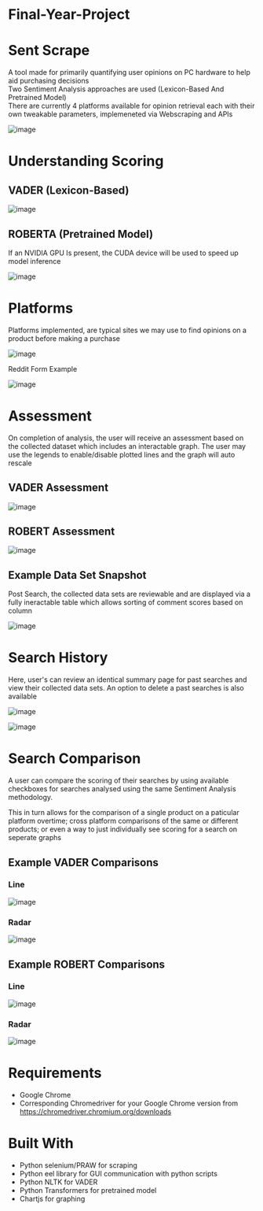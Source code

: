 # Final-Year-Project

# Sent Scrape

A tool made for primarily quantifying user opinions on PC hardware to help aid purchasing decisions  
Two Sentiment Analysis approaches are used (Lexicon-Based And Pretrained Model)  
There are currently 4 platforms available for opinion retrieval each with their own tweakable parameters, implemeneted via Webscraping and APIs  

![image](https://user-images.githubusercontent.com/77795437/198416850-d4e41cf2-feaa-4e04-8aa3-01b79f45fa7c.png)

# Understanding Scoring

## VADER (Lexicon-Based)
![image](https://user-images.githubusercontent.com/77795437/201168914-93dc8fc9-4c7a-4f17-a658-68ad3e83495f.png)
## ROBERTA (Pretrained Model)
If an NVIDIA GPU Is present, the CUDA device will be used to speed up model inference

![image](https://user-images.githubusercontent.com/77795437/201169078-3e8129cd-2471-4070-8d3d-069dc80e8edf.png)

# Platforms 

Platforms implemented, are typical sites we may use to find opinions on a product before making a purchase

![image](https://user-images.githubusercontent.com/77795437/198411318-c1740020-091f-47d6-8e1f-acb6beea739c.png)

Reddit Form Example

![image](https://user-images.githubusercontent.com/77795437/198413769-c0ae72e7-1477-4ee2-a8ab-05540600294f.png)

# Assessment

On completion of analysis, the user will receive an assessment based on the collected dataset which includes an interactable graph. The user may use the legends to enable/disable plotted lines and the graph will auto rescale

## VADER Assessment
![image](https://user-images.githubusercontent.com/77795437/198414330-42e52491-8edd-4354-ac22-0e785f3572ac.png)

## ROBERT Assessment
![image](https://user-images.githubusercontent.com/77795437/198414000-93e466b3-2a5f-48ee-ab18-f5efbc302573.png)

## Example Data Set Snapshot

Post Search, the collected data sets are reviewable and are displayed via a fully ineractable table which allows sorting of comment scores based on column

![image](https://user-images.githubusercontent.com/77795437/198414439-546e751d-d3c8-44fc-a9d0-bff5599ac22e.png)

# Search History 

Here, user's can review an identical summary page for past searches and view their collected data sets. An option to delete a past searches is also available 

![image](https://user-images.githubusercontent.com/77795437/198905697-cd929056-03ab-469b-bf46-ecf4a7b54d03.png)

![image](https://user-images.githubusercontent.com/77795437/198905713-b03e0258-9a65-40c3-8a31-bffcfa3bc234.png)

# Search Comparison

A user can compare the scoring of their searches by using available checkboxes for searches analysed using the same Sentiment Analysis methodology.  

This in turn allows for the comparison of a single product on a paticular platform overtime; cross platform comparisons of the same or different products; or even a way to just individually see scoring for a search on seperate graphs

## Example VADER Comparisons

### Line

![image](https://user-images.githubusercontent.com/77795437/198415764-b59b1672-4b97-4c6f-ba41-73fb69ae5bbc.png)

### Radar

![image](https://user-images.githubusercontent.com/77795437/198905383-44118c29-0813-4ae7-8c87-9435268abbfa.png)

## Example ROBERT Comparisons

### Line

![image](https://user-images.githubusercontent.com/77795437/198416024-40cf9486-f89b-4c7b-b37a-6f7c99f6f211.png)

### Radar

![image](https://user-images.githubusercontent.com/77795437/198905603-df38fc7d-533c-4202-ae2a-86c146441fdb.png)

# Requirements
- Google Chrome
- Corresponding Chromedriver for your Google Chrome version from https://chromedriver.chromium.org/downloads

# Built With

- Python selenium/PRAW for scraping
- Python eel library for GUI communication with python scripts
- Python NLTK for VADER 
- Python Transformers for pretrained model
- Chartjs for graphing
